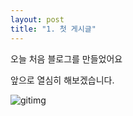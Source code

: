 ```yaml
---
layout: post
title: "1. 첫 게시글"
---
```


오늘 처음 블로그를 만들었어요

앞으로 열심히 해보겠습니다.

![gitimg](http://oss.kr/oss/images/etc/github_logo.jpg)
